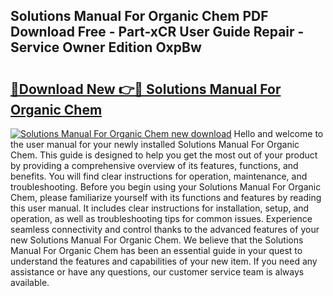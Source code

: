 ## Solutions Manual For Organic Chem PDF Download Free - Part-xCR User Guide Repair - Service Owner Edition OxpBw

# <h2><a href="http://bc55670.oget.top/?id=Solutions+Manual+For+Organic+Chem">🔗Download New 👉🔴 Solutions Manual For Organic Chem</a></h2>

[![Solutions Manual For Organic Chem new download](https://i.imgur.com/5g1atiW.png)](http://bc55670.oget.top/?id=Solutions+Manual+For+Organic+Chem)
Hello and welcome to the user manual for your newly installed Solutions Manual For Organic Chem. This guide is designed to help you get the most out of your product by providing a comprehensive overview of its features, functions, and benefits. You will find clear instructions for operation, maintenance, and troubleshooting. Before you begin using your Solutions Manual For Organic Chem, please familiarize yourself with its functions and features by reading this user manual. It includes clear instructions for installation, setup, and operation, as well as troubleshooting tips for common issues. Experience seamless connectivity and control thanks to the advanced features of your new Solutions Manual For Organic Chem. We believe that the Solutions Manual For Organic Chem has been an essential guide in your quest to understand the features and capabilities of your new item. If you need any assistance or have any questions, our customer service team is always available.
